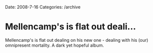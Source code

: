 Date: 2008-7-16
Categories: /archive

# Mellencamp's is flat out deali...

Mellencamp's is flat out dealing on his new one - dealing with his (our) omnipresent mortality. A dark yet hopeful album.
